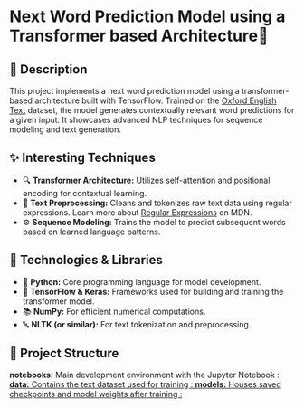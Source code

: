 # Next Word Prediction Model using a Transformer based Architecture🚀 
<!DOCTYPE html>
<html lang="en">
<body>  
  <h2>📄 Description</h2>
  <p>
    This project implements a next word prediction model using a transformer-based architecture built with TensorFlow. Trained on the <a href="./data/Oxford_English_Text.txt">Oxford English Text</a> dataset, the model generates contextually relevant word predictions for a given input. It showcases advanced NLP techniques for sequence modeling and text generation.
  </p>
  
  <h2>✨ Interesting Techniques</h2>
  <ul>
    <li>🔍 <strong>Transformer Architecture:</strong> Utilizes self-attention and positional encoding for contextual learning.</li>
    <li>📝 <strong>Text Preprocessing:</strong> Cleans and tokenizes raw text data using regular expressions. Learn more about <a href="https://developer.mozilla.org/en-US/docs/Web/JavaScript/Guide/Regular_Expressions" target="_blank">Regular Expressions</a> on MDN.</li>
    <li>⚙️ <strong>Sequence Modeling:</strong> Trains the model to predict subsequent words based on learned language patterns.</li>
  </ul>
  
  <h2>🔧 Technologies & Libraries</h2>
  <ul>
    <li>🐍 <strong>Python:</strong> Core programming language for model development.</li>
    <li>🤖 <strong>TensorFlow & Keras:</strong> Frameworks used for building and training the transformer model.</li>
    <li>📚 <strong>NumPy:</strong> For efficient numerical computations.</li>
    <li>🔤 <strong>NLTK (or similar):</strong> For text tokenization and preprocessing.</li>
  </ul>
  
  <h2>📁 Project Structure</h2>
  <p>
    <strong>notebooks:</strong> Main development environment with the Jupyter Notebook :  <a href="Next_word_predictor_Final.ipynb".<br>
    <strong>data:</strong> Contains the text dataset used for training :  <a href="Oxford English Text.txt" .<br>
    <strong>models:</strong> Houses saved checkpoints and model weights after training :  <a href="tokenizer1.pkl" and next_words.karas (file too large to be uploaded on GitHub).<br>
  </p>
</body>
</html>

